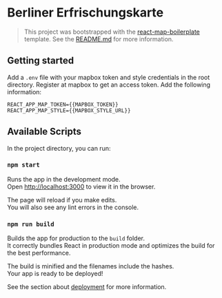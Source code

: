 # Berliner Erfrischungskarte

> This project was bootstrapped with the [react-map-boilerplate](https://github.com/technologiestiftung/react-map-boilerplate) template. See the [README.md](https://github.com/technologiestiftung/react-map-boilerplate/blob/master/README.md) for more information.

## Getting started

Add a ```.env``` file with your mapbox token and style credentials in the root directory. Register at mapbox to get an access token. Add the following information:

```
REACT_APP_MAP_TOKEN={{MAPBOX_TOKEN}}
REACT_APP_MAP_STYLE={{MAPBOX_STYLE_URL}}
```

## Available Scripts

In the project directory, you can run:

### `npm start`

Runs the app in the development mode.<br />
Open [http://localhost:3000](http://localhost:3000) to view it in the browser.

The page will reload if you make edits.<br />
You will also see any lint errors in the console.

### `npm run build`

Builds the app for production to the `build` folder.<br />
It correctly bundles React in production mode and optimizes the build for the best performance.

The build is minified and the filenames include the hashes.<br />
Your app is ready to be deployed!

See the section about [deployment](https://facebook.github.io/create-react-app/docs/deployment) for more information.
